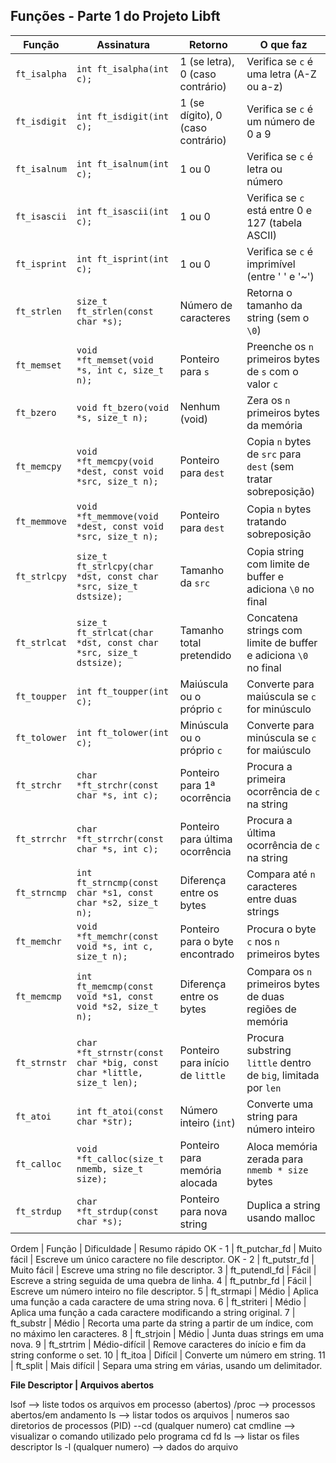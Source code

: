 ## Funções - Parte 1 do Projeto Libft

| Função        | Assinatura                                                                | Retorno                        | O que faz                                                                 |
|---------------|---------------------------------------------------------------------------|--------------------------------|---------------------------------------------------------------------------|
| `ft_isalpha`  | `int ft_isalpha(int c);`                                                  | 1 (se letra), 0 (caso contrário)| Verifica se `c` é uma letra (A-Z ou a-z)                                 |
| `ft_isdigit`  | `int ft_isdigit(int c);`                                                  | 1 (se dígito), 0 (caso contrário)| Verifica se `c` é um número de 0 a 9                                     |
| `ft_isalnum`  | `int ft_isalnum(int c);`                                                  | 1 ou 0                         | Verifica se `c` é letra ou número                                        |
| `ft_isascii`  | `int ft_isascii(int c);`                                                  | 1 ou 0                         | Verifica se `c` está entre 0 e 127 (tabela ASCII)                        |
| `ft_isprint`  | `int ft_isprint(int c);`                                                  | 1 ou 0                         | Verifica se `c` é imprimível (entre ' ' e '~')                          |
| `ft_strlen`   | `size_t ft_strlen(const char *s);`                                        | Número de caracteres           | Retorna o tamanho da string (sem o `\0`)                                |
| `ft_memset`   | `void *ft_memset(void *s, int c, size_t n);`                              | Ponteiro para `s`              | Preenche os `n` primeiros bytes de `s` com o valor `c`                  |
| `ft_bzero`    | `void ft_bzero(void *s, size_t n);`                                       | Nenhum (void)                  | Zera os `n` primeiros bytes da memória                                  |
| `ft_memcpy`   | `void *ft_memcpy(void *dest, const void *src, size_t n);`                 | Ponteiro para `dest`           | Copia `n` bytes de `src` para `dest` (sem tratar sobreposição)          |
| `ft_memmove`  | `void *ft_memmove(void *dest, const void *src, size_t n);`                | Ponteiro para `dest`           | Copia `n` bytes tratando sobreposição                                   |
| `ft_strlcpy`  | `size_t ft_strlcpy(char *dst, const char *src, size_t dstsize);`          | Tamanho da `src`               | Copia string com limite de buffer e adiciona `\0` no final              |
| `ft_strlcat`  | `size_t ft_strlcat(char *dst, const char *src, size_t dstsize);`          | Tamanho total pretendido       | Concatena strings com limite de buffer e adiciona `\0` no final         |
| `ft_toupper`  | `int ft_toupper(int c);`                                                  | Maiúscula ou o próprio `c`     | Converte para maiúscula se `c` for minúsculo                            |
| `ft_tolower`  | `int ft_tolower(int c);`                                                  | Minúscula ou o próprio `c`     | Converte para minúscula se `c` for maiúsculo                            |
| `ft_strchr`   | `char *ft_strchr(const char *s, int c);`                                  | Ponteiro para 1ª ocorrência    | Procura a primeira ocorrência de `c` na string                          |
| `ft_strrchr`  | `char *ft_strrchr(const char *s, int c);`                                 | Ponteiro para última ocorrência| Procura a última ocorrência de `c` na string                            |
| `ft_strncmp`  | `int ft_strncmp(const char *s1, const char *s2, size_t n);`               | Diferença entre os bytes       | Compara até `n` caracteres entre duas strings                           |
| `ft_memchr`   | `void *ft_memchr(const void *s, int c, size_t n);`                        | Ponteiro para o byte encontrado| Procura o byte `c` nos `n` primeiros bytes                              |
| `ft_memcmp`   | `int ft_memcmp(const void *s1, const void *s2, size_t n);`                | Diferença entre os bytes       | Compara os `n` primeiros bytes de duas regiões de memória               |
| `ft_strnstr`  | `char *ft_strnstr(const char *big, const char *little, size_t len);`      | Ponteiro para início de `little`| Procura substring `little` dentro de `big`, limitada por `len`         |
| `ft_atoi`     | `int ft_atoi(const char *str);`                                           | Número inteiro (`int`)         | Converte uma string para número inteiro                                 |
| `ft_calloc`   | `void *ft_calloc(size_t nmemb, size_t size);`                             | Ponteiro para memória alocada  | Aloca memória zerada para `nmemb * size` bytes                          |
| `ft_strdup`   | `char *ft_strdup(const char *s);`                                         | Ponteiro para nova string      | Duplica a string usando malloc                                          |





Ordem | Função | Dificuldade | Resumo rápido
OK - 1 | ft_putchar_fd | Muito fácil | Escreve um único caractere no file descriptor.
OK - 2 | ft_putstr_fd | Muito fácil | Escreve uma string no file descriptor.
3 | ft_putendl_fd | Fácil | Escreve a string seguida de uma quebra de linha.
4 | ft_putnbr_fd | Fácil | Escreve um número inteiro no file descriptor.
5 | ft_strmapi | Médio | Aplica uma função a cada caractere de uma string nova.
6 | ft_striteri | Médio | Aplica uma função a cada caractere modificando a string original.
7 | ft_substr | Médio | Recorta uma parte da string a partir de um índice, com no máximo len caracteres.
8 | ft_strjoin | Médio | Junta duas strings em uma nova.
9 | ft_strtrim | Médio-difícil | Remove caracteres do início e fim da string conforme o set.
10 | ft_itoa | Difícil | Converte um número em string.
11 | ft_split | Mais difícil | Separa uma string em várias, usando um delimitador.


**File Descriptor | Arquivos abertos**

lsof --> liste todos os arquivos em processo (abertos)
/proc --> processos abertos/em andamento
ls --> listar todos os arquivos | numeros sao diretorios de processos (PID)
--cd (qualquer numero)
cat cmdline --> visualizar o comando utilizado pelo programa
cd fd ls --> listar os files descriptor 
ls -l (qualquer numero) --> dados do arquivo

